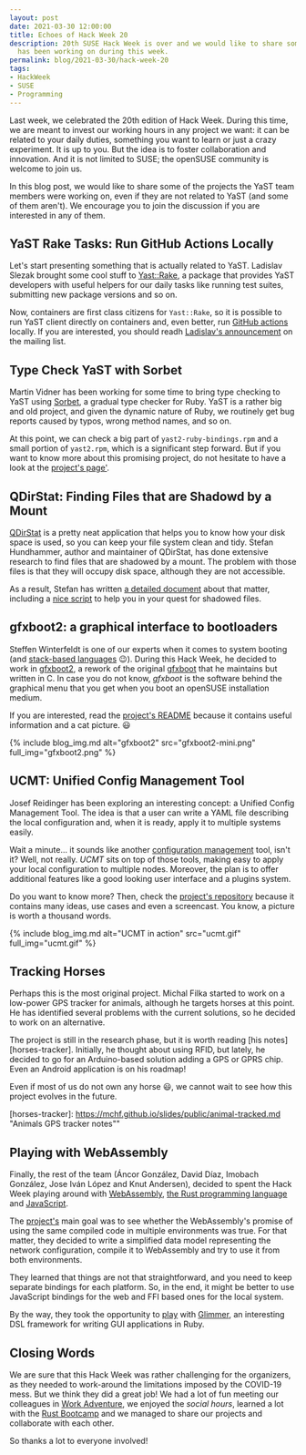 ```yaml
---
layout: post
date: 2021-03-30 12:00:00
title: Echoes of Hack Week 20
description: 20th SUSE Hack Week is over and we would like to share some of the projects our team
  has been working on during this week.
permalink: blog/2021-03-30/hack-week-20
tags:
- HackWeek
- SUSE
- Programming
---
```


Last week, we celebrated the 20th edition of Hack Week. During this time, we are meant to invest our
working hours in any project we want: it can be related to your daily duties, something you want to
learn or just a crazy experiment. It is up to you. But the idea is to foster collaboration and
innovation. And it is not limited to SUSE; the openSUSE community is welcome to join us.

In this blog post, we would like to share some of the projects the YaST team members were working
on, even if they are not related to YaST (and some of them aren't). We encourage you to join the
discussion if you are interested in any of them.

## YaST Rake Tasks: Run GitHub Actions Locally

Let's start presenting something that is actually related to YaST. Ladislav Slezak brought some cool
stuff to [Yast::Rake][yast-rake], a package that provides YaST developers with useful helpers for
our daily tasks like running test suites, submitting new package versions and so on.

Now, containers are first class citizens for `Yast::Rake`, so it is possible to run YaST client
directly on containers and, even better, run [GitHub actions][github-actions] locally. If you are
interested, you should readh [Ladislav's announcement][yast-rake-announcement] on the mailing list.

[yast-rake]: https://github.com/yast/yast-rake/ "Yast::Rake"
[yast-rake-announcement]: https://lists.opensuse.org/archives/list/yast-devel@lists.opensuse.org/thread/UI5Q7STQ5DTUVT34JEL647ZPQP2H6UOK/
                          "Yast::Rake Changes Announcement"
[github-actions]: https://github.com/features/actions "GitHub Actions"

## Type Check YaST with Sorbet

Martin Vidner has been working for some time to bring type checking to YaST using [Sorbet][sorbet],
a gradual type checker for Ruby. YaST is a rather big and old project, and given the dynamic nature
of Ruby, we routinely get bug reports caused by typos, wrong method names, and so on.

At this point, we can check a big part of `yast2-ruby-bindings.rpm` and a small portion of
`yast2.rpm`, which is a significant step forward. But if you want to know more about this promising
project, do not hesitate to have a look at the [project's page'][sorbet-yast].

[sorbet]: https://sorbet.org/ "Sorbet"
[sorbet-yast]: https://hackweek.suse.com/20/projects/type-check-yast-with-sorbet "Type Check YaST with Sorbet"

## QDirStat: Finding Files that are Shadowd by a Mount

[QDirStat][qdirstat] is a pretty neat application that helps you to know how your disk space is
used, so you can keep your file system clean and tidy. Stefan Hundhammer, author and maintainer of
QDirStat, has done extensive research to find files that are shadowed by a mount. The problem with
those files is that they will occupy disk space, although they are not accessible.

As a result, Stefan has written [a detailed document][shadowed-doc] about that matter, including a
[nice script][shadowed-script] to help you in your quest for shadowed files.

[QDirStat]: https://github.com/shundhammer/qdirstat "QDirStat Repository"
[shadowed-doc]: https://github.com/shundhammer/qdirstat/blob/master/doc/Shadowed-by-Mount.md
"Shadowed by Mount"
[shadowed-script]: https://github.com/shundhammer/qdirstat/blob/2e78d47b10cf2157217bb015f63284de3c915a53/scripts/shadowed/unshadow-mount-points
"Script to Find Shadowed Files"

## gfxboot2: a graphical interface to bootloaders

Steffen Winterfeldt is one of our experts when it comes to system booting (and [stack-based
languages][stack] :wink:). During this Hack Week, he decided to work in [gfxboot2][gfxboot2], a
rework of the original [gfxboot](https://github.com/openSUSE/gfxboot) that he maintains but written
in C. In case you do not know, *gfxboot* is the software behind the graphical menu that you get when
you boot an openSUSE installation medium.

If you are interested, read the [project's README][gfxboot2-readme] because it contains useful
information and a cat picture. :smiley:

{% include blog_img.md alt="gfxboot2" src="gfxboot2-mini.png" full_img="gfxboot2.png" %}

[gfxboot2]: https://github.com/wfeldt/gfxboot2
[gfxboot]: https://github.com/openSUSE/gfxboot
[stack]: https://en.wikipedia.org/wiki/Stack-oriented_programming
[gfxboot2-readme]: https://github.com/wfeldt/gfxboot2/blob/main/README.adoc

## UCMT: Unified Config Management Tool

Josef Reidinger has been exploring an interesting concept: a Unified Config Management Tool. The
idea is that a user can write a YAML file describing the local configuration and, when it is ready,
apply it to multiple systems easily.

Wait a minute... it sounds like another [configuration management][scm] tool, isn't it? Well, not
really.  *UCMT* sits on top of those tools, making easy to apply your local configuration to
multiple nodes.  Moreover, the plan is to offer additional features like a good looking user
interface and a plugins system.

Do you want to know more? Then, check the [project's repository][ucmt] because it contains many
ideas, use cases and even a screencast. You know, a picture is worth a thousand words.

{% include blog_img.md alt="UCMT in action" src="ucmt.gif" full_img="ucmt.gif" %}

[scm]: https://en.wikipedia.org/wiki/Software_configuration_management "Software Configuration Management"
[ucmt]: https://github.com/jreidinger/ucmt "UCMT Repository"

## Tracking Horses

Perhaps this is the most original project. Michal Filka started to work on a low-power GPS tracker
for animals, although he targets horses at this point. He has identified several problems with
the current solutions, so he decided to work on an alternative.

The project is still in the research phase, but it is worth reading [his notes][horses-tracker].
Initially, he thought about using RFID, but lately, he decided to go for an Arduino-based solution
adding a GPS or GPRS chip. Even an Android application is on his roadmap!

Even if most of us do not own any horse :smiley:, we cannot wait to see how this project evolves in
the future.

[horses-tracker]: https://mchf.github.io/slides/public/animal-tracked.md "Animals GPS tracker notes""

## Playing with WebAssembly

Finally, the rest of the team (Áncor González, David Díaz, Imobach González, Jose Iván López and
Knut Andersen), decided to spent the Hack Week playing around with [WebAssembly][wasm], [the Rust
programming language][rust] and [JavaScript][javascript].

The [project's][wasm-project] main goal was to see whether the WebAssembly's promise of using
the same compiled code in multiple environments was true. For that matter, they decided to write a
simplified data model representing the network configuration, compile it to WebAssembly and try to
use it from both environments.

They learned that things are not that straightforward, and you need to keep separate bindings for
each platform. So, in the end, it might be better to use JavaScript bindings for the web and FFI
based ones for the local system.

By the way, they took the opportunity to [play][y3network-ui] with [Glimmer][glimmer], an
interesting DSL framework for writing GUI applications in Ruby.

[wasm]: https://webassembly.org/ "WebAssembly"
[rust]: https://rust-lang.org/ "Rust Programming Language"
[javascript]: https://developer.mozilla.org/en-US/docs/Web/javascript "MDN Web Docs: JavaScript"
[wasm-project]: https://hackweek.suse.com/20/projects/sharing-logic-between-desktop-and-web-based-applications-through-wasm
                "Sharing Logic Between Desktop and Web-Based Applications through WASM"
[y3network]: https://gitlab.com/imobachgs/y3network "Y3Network Repository"
[y3network-ui]: https://github.com/ancorgs/y3network-ruby-ui "Y3Network Ruby UI Experiments"
[glimmer]: https://github.com/AndyObtiva/glimmer "Glimmer"

## Closing Words

We are sure that this Hack Week was rather challenging for the organizers, as they needed to
work-around the limitations imposed by the COVID-19 mess. But we think they did a great job! We had
a lot of fun meeting our colleagues in [Work Adventure][workadventure], we enjoyed the *social
hours*, learned a lot with the [Rust Bootcamp][rust-bootcamp] and we managed to share our projects
and collaborate with each other.

So thanks a lot to everyone involved!

[workadventure]: https://workadventu.re/
[rust-bootcamp]: https://hackweek.suse.com/20/projects/rust-bootcamp
